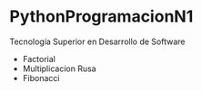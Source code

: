 # PythonProgramacionN1
Tecnología Superior en Desarrollo de Software
* Factorial
* Multiplicacion Rusa
* Fibonacci

